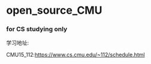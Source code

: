 # open_source_CMU
### for CS studying only
学习地址:

CMU15_112:https://www.cs.cmu.edu/~112/schedule.html

